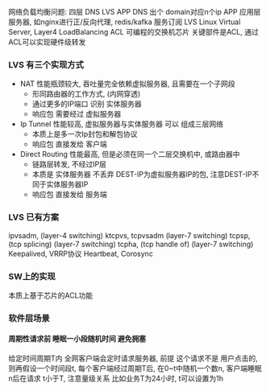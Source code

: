 网络负载均衡问题:
四层 DNS LVS APP
DNS 出个 domain对应n个ip
APP 应用层服务器, 如nginx进行正/反向代理, redis/kafka 服务订阅
LVS Linux Virtual Server, Layer4 LoadBalancing
ACL 可编程的交换机芯片 关键部件是ACL, 通过ACL可以实现硬件级转发

### LVS 有三个实现方式
+ NAT              性能瓶颈较大, 吞吐量完全依赖虚拟服务器, 且需要在一个子网段
	+ 形同路由器的工作方式, (内网穿透)
	+ 通过更多的IP端口 识别 实体服务器
	+ 响应包 需要经过 虚拟服务器
+ Ip Tunnel        性能较高, 虚拟服务器与实体服务器 可以 组成三层网络
	+ 本质上是多一次Ip封包和解包协议
	+ 响应包 直接发给 客户端
+ Direct Routing   性能最高, 但是必须在同一个二层交换机中, 或路由器中
	+ 链路层转发, 不经过IP层
	+ 本质是 实体服务器 不丢弃 DEST-IP为虚拟服务器IP的包, 注意DEST-IP不同于实体服务器IP
	+ 响应包 直接发给 服务端

### LVS 已有方案
ipvsadm, 				(layer-4 switching)
ktcpvs, tcpvsadm		(layer-7 switching)
tcpsp, (tcp splicing)   (layer-7 switching)
tcpha, (tcp handle of)  (layer-7 switching)
Keepalived, VRRP协议
Heartbeat, Corosync

### SW上的实现
本质上基于芯片的ACL功能

### 软件层场景
#### 周期性请求前 睡眠一小段随机时间 避免拥塞
给定时间周期T内 全网客户端会定时请求服务器,
前提 这个请求不是 用户点击的,
则再假设一个时间段t, 每个客户端经过周期T后,
在0~t中随机一个数n, 客户端睡眠n后在请求
t小于T, 注意量级关系
比如业务T为24小时, t可以设置为1h